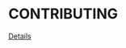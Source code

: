 # CONTRIBUTING

[Details](https://github.com/phanhoangloc/react-native-architecture/blob/master/CONTRIBUTING.md)
